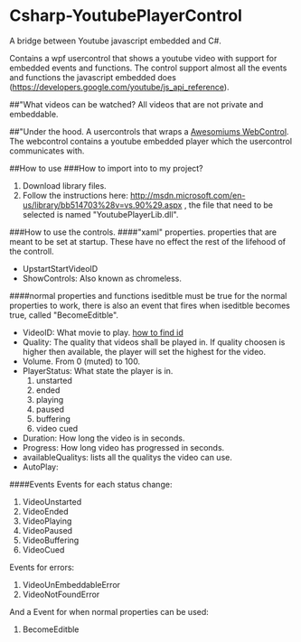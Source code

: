 Csharp-YoutubePlayerControl
===========================

A bridge between Youtube javascript embedded and C#. 

Contains a wpf usercontrol that shows a youtube video with support for embedded events and functions. The control support almost all the events and functions the javascript embedded does (https://developers.google.com/youtube/js_api_reference).

##"What videos can be watched?
All videos that are not private and embeddable. 

##"Under the hood.
A usercontrols that wraps a [Awesomiums WebControl](http://www.awesomium.com). The webcontrol contains a youtube embedded player which the usercontrol communicates with. 

##How to use
###How to import into to my project?
1. Download library files.
2. Follow the instructions here: http://msdn.microsoft.com/en-us/library/bb514703%28v=vs.90%29.aspx , the file that need to be selected is named "YoutubePlayerLib.dll".


###How to use the controls.
####"xaml" properties.
properties that are meant to be set at startup. These have no effect the rest of the lifehood of the controll.
- UpstartStartVideoID
- ShowControls: Also known as chromeless. 

####normal properties and functions
iseditble must be true for the normal properties to work, there is also an event that fires when iseditble becomes true, called "BecomeEditble".
- VideoID: What movie to play. [how to find id](https://www.youtube.com/watch?v=EKyirtVHsK0) 
- Quality: The quality that videos shall be played in.  If quality choosen is higher then available, the player will set the highest for the video.
- Volume. From 0 (muted) to 100. 
- PlayerStatus: What state the player is in. 
  1. unstarted
  2. ended
  3. playing
  4. paused
  5. buffering
  6. video cued
- Duration: How long the video is in seconds.
- Progress: How long video has progressed in seconds.
- availableQualitys: lists all the qualitys the video can use.
- AutoPlay: 

####Events
Events for each status change:
  1. VideoUnstarted
  2. VideoEnded
  3. VideoPlaying
  4. VideoPaused
  5. VideoBuffering
  6. VideoCued
  
Events for errors:
  1. VideoUnEmbeddableError
  2. VideoNotFoundError

And a Event for when normal properties can be used:
  1. BecomeEditble
